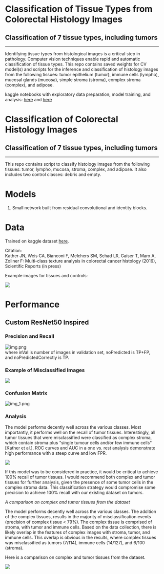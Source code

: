 # Classification of Tissue Types from Colorectal Histology Images
## Classification of 7 tissue types, including tumors
___

Identifying tissue types from histological images is a critical step in pathology. Computer vision techniques enable rapid and automatic classification of tissue types. This repo contains saved weights for CV model(s) and scripts for the inference and classification of histology images from the following tissues: tumor epithelium (tumor), immune cells (lympho), mucosal glands (mucosa), simple stroma (stroma), complex stroma (complex), and adipose.

kaggle notebooks with exploratory data preparation, model training, and analysis: [here](https://www.kaggle.com/code/hectorlopezhernandez/colorectalhistologymodel)
and [here](https://www.kaggle.com/code/hectorlopezhernandez/analysis-colorectaldata)

# Classification of Colorectal Histology Images
## Classification of 7 tissue types, including tumors
___

This repo contains script to classify histology images from the following tissues:
tumor, lympho, mucosa, stroma, complex, and adipose. It also includes two control classes: debris and empty.


# Models
1) Small network built from residual convolutional and identity blocks.

# Data

Trained on kaggle dataset [here](https://www.kaggle.com/datasets/kmader/colorectal-histology-mnist).
  
Citation:  
Kather JN, Weis CA, Bianconi F, Melchers SM, Schad LR, Gaiser T, Marx A, Zollner F: Multi-class texture analysis in colorectal cancer histology (2016), Scientific Reports (in press)

Example images for tissues and controls:  

![](Images/example_tissues.png)
# Performance
## Custom ResNet50 Inspired
### Precision and Recall
![img.png](Images/img.png)  
where inVal is number of images in validation set, noPredicted is TP+FP, and noPredictedCorrectly is TP.
### Example of Misclassified Images
![](Images/misclassified_tissues.png)
### Confusion Matrix
![img_1.png](Images/img_1.png)
### Analysis
The model performs decently well across the various classes. Most importantly, it performs well on the
recall of tumor tissues. Interestingly, all tumor tissues that were misclassified were classified as complex stroma, which
contain stroma plus "single tumour cells and/or few immune cells"[Kather et al.]. ROC curves and AUC in a one vs. rest analysis
demonstrate high performance with a steep curve and low FPR. 

![](Images/ROCcurveOvR.png)

If this model was to be considered in practice, it would be critical to achieve 100% recall of tumor tissues. I would
recommend both complex and tumor tissues for further analysis, given the presence of some tumor cells in the complex stroma
data. This classification strategy would compromise some precision to achieve 100% recall with our existing dataset 
on tumors. 

*A comparison on complex and tumor tissues from the dataset*  

The model performs decently well across the various classes. The addition of the complex 
tissues, results in the majority of misclassification events (precision of complex tissue < 79%). The complex tissue
is comprised of stroma, with tumor and immune cells. Based on the data collection, there is likely overlap in the features 
of complex images with stroma, tumor, and immune cells. This overlap is obvious in the results, where complex tissues
was misclassified as tumors (7/114), immune cells (14/127), and 6/100 (stroma).

Here is a comparison on complex and tumor tissues from the dataset.  

![](Images/ComplexTissues.png)
